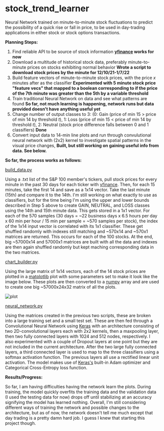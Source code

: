 # stock_trend_learner
Neural Network trained on minute-to-minute stock fluctuations to predict the possibility of a quick rise or fall in price, to be used in day-trading applications in either stock or stock options transactions.

**Planning Steps:**
1. Find reliable API to be source of stock information **[yfinance](https://pypi.org/project/yfinance/) works for now**
2. Download a multitude of historical stock data, preferably minute-to-minute prices on stocks exhibiting normal behavior **Wrote a script to download stock prices by the minute for 12/10/21-1/7/22**
3. Build feature vectors of minute-to-minute stock prices, with the price *x* minutes after as the classifier **Experimented with 5 minute stock price "feature vecs" that mapped to a boolean corresponding to if the price of the 7th minute was greater than the 5th by a variable threshold**
4. Train traditional Neural Network on data and see what patterns are found **So far, not much learning is happening, network runs but data provided doesn't have anything useful yet**
5. Change number of output classes to 3: (0: Gain (price of min 15 > price of min 14 by threshold *t*), 1: Loss (price of min 15 < price of min 14 by threshold *t*), 2: Neutral (stock price difference falls between 0 and 1 classifiers) **Done**
6. Convert input data to 14-min line plots and run through convulutional neural network with (2x2) kernel to investigate spatial patterns in the visual price changes, **Built, but still working on gaining useful info from data. See below.**

**So far, the process works as follows:**

[build_data.py](/src/build_data.py)

Using a .txt list of the S&P 100 member's tickers, pull stock prices for every minute in the past 30 days for each ticker with [yfinance](https://pypi.org/project/yfinance/). Then, for each 15 minutes, take the first 14 and save as a 1x14 vector. Take the last minute (15th) and compare it to the 14th. I'm still working on what exactly to use as classifiers, but for the time being I'm using the upper and lower bounds described in Step 5 above to create GAIN, NEUTRAL, and LOSS classes using the 14th and 15th minute data. This gets stored in a 1x1 vector. For each of the 570 samples (30 days = ~22 business days x 6.5 hours per day x 60 min per hour / 15 min per sample = ~570 samples per stock), the index of the 1x14 input vector is correlated with its 1x1 classifier. These get shuffled randomly with indexes still matching and ~570x14 and ~570x1 matrices are returned. This occurs for each of the 100 stocks. At the end, big ~57000x14 and 57000x1 matrices are built with all the data and indexes are then again shuffled randomly but kept maching corresponding data in the two matrices.


[chart_builder.py](/src/chart_builder.py)

Using the large matrix of 1x14 vectors, each of the 14 stock prices are plotted in a [matplotlib](https://matplotlib.org/) plot with some parameters set to make it look like the image below. These plots are then converted to a [numpy](https://numpy.org/) array and are used to create one big ~57000x24x32 matrix of all the plots.

![plot](https://user-images.githubusercontent.com/75876568/149235640-79aa28cb-fc58-4170-835e-b1e43e4aea21.jpg)

[neural_network.py](/src/neural_network.py)

Using the matrices created in the previous two scripts, these are broken into a large training set and a small test set. These are then fed through a Convolutional Neural Network using [Keras](https://keras.io/) with an architecture consisting of two 2D-convolutional layers each with 2x2 kernels, then a maxpooling layer, then two fully connected layers with 1024 and 512 nodes, respectively. I also experimented with  a couple of Dropout layers at one point but they are not included in the current architecture. After the two large fully connected layers, a third connected layer is used to map to the three classifiers using a softmax activation function. The previous layers all use a rectified linear unit activation. The model makes use of [Keras's](https://keras.io/) built-in Adam optimizer and Categorical Cross-Entropy loss function. 

**Results/Progress:** 

So far, I am having difficulties having the network learn the plots. During training, the model quickly overfits the training data and the validation data (I used the testing data for now) drops off until stabilizing at an accuracy signifying the model has learned nothing. Overall, I'm still considering different ways of training the network and possible changes to the architecture, but as of now, the network doesn't tell me much except that day trading is a pretty damn hard job. I guess I knew that starting this project though.

